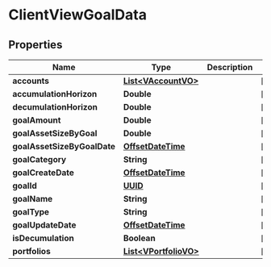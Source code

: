 
# ClientViewGoalData

## Properties
Name | Type | Description | Notes
------------ | ------------- | ------------- | -------------
**accounts** | [**List&lt;VAccountVO&gt;**](VAccountVO.md) |  |  [optional]
**accumulationHorizon** | **Double** |  |  [optional]
**decumulationHorizon** | **Double** |  |  [optional]
**goalAmount** | **Double** |  |  [optional]
**goalAssetSizeByGoal** | **Double** |  |  [optional]
**goalAssetSizeByGoalDate** | [**OffsetDateTime**](OffsetDateTime.md) |  |  [optional]
**goalCategory** | **String** |  |  [optional]
**goalCreateDate** | [**OffsetDateTime**](OffsetDateTime.md) |  |  [optional]
**goalId** | [**UUID**](UUID.md) |  |  [optional]
**goalName** | **String** |  |  [optional]
**goalType** | **String** |  |  [optional]
**goalUpdateDate** | [**OffsetDateTime**](OffsetDateTime.md) |  |  [optional]
**isDecumulation** | **Boolean** |  |  [optional]
**portfolios** | [**List&lt;VPortfolioVO&gt;**](VPortfolioVO.md) |  |  [optional]



